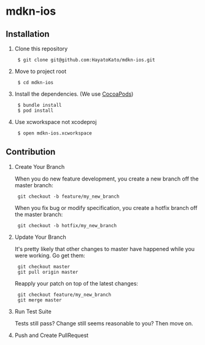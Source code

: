 mdkn-ios
===

## Installation

1. Clone this repository

        $ git clone git@github.com:HayatoKato/mdkn-ios.git

2. Move to project root

        $ cd mdkn-ios

3. Install the dependencies. (We use [CocoaPods](https://github.com/cocoapods/cocoapods))

        $ bundle install
        $ pod install

4. Use xcworkspace not xcodeproj

        $ open mdkn-ios.xcworkspace

## Contribution

1. Create Your Branch

    When you do new feature development, you create a new branch off the master branch:

        git checkout -b feature/my_new_branch

    When you fix bug or modify specification, you create a hotfix branch off the master branch:

        git checkout -b hotfix/my_new_branch

2. Update Your Branch

   It's pretty likely that other changes to master have happened while you were working. Go get them:

        git checkout master
        git pull origin master

   Reapply your patch on top of the latest changes:

        git checkout feature/my_new_branch
        git merge master

3. Run Test Suite

   Tests still pass? Change still seems reasonable to you? Then move on.

4. Push and Create PullRequest

